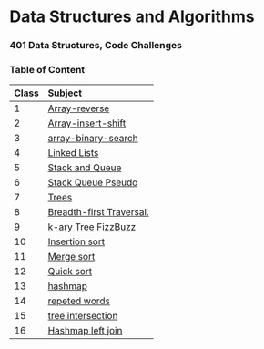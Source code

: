 # Data Structures and Algorithms

### 401 Data Structures, Code Challenges

### **Table of Content**

| Class | Subject  |
| ---            | :--        |
|     1    | [Array-reverse](python/code_challenges/array-reverse/README.md)
|     2    | [Array-insert-shift](python/code_challenges/array-insert-shift/README.md)
|     3    | [array-binary-search](python/code_challenges/array-binary-search/README.md)
|     4    | [Linked Lists](python/code_challenges/linked_list/README.md)
|     5    | [Stack and Queue](python/code_challenges/stack-and-queue/README.md)
|     6    | [Stack Queue Pseudo](python/code_challenges/stack-queue-pseudo/README.md)
|     7    | [Trees](python/code_challenges/Trees/README.md)
|     8    | [Breadth-first Traversal.](python/code_challenges/tree_breadth_first/README.md)
|     9    | [k-ary Tree FizzBuzz](python/code_challenges/k_ary_tree/README.md)
|     10    | [Insertion sort](python/code_challenges/Insertion-Sort/README.md)
|     11    | [Merge sort](python/code_challenges/merge-Sort/README.md)
|     12    | [Quick sort](python/code_challenges/quick-Sort/README.md)
|     13    | [hashmap](python/code_challenges/hashmap/README.md)
|     14    | [repeted words](python/code_challenges/hashmap/repeted_words/README.md)
|     15    | [tree intersection](python/code_challenges/tree_intersection/readme.md)
|     16    | [Hashmap left join](python/code_challenges/hashmap_left_join/README.md)

